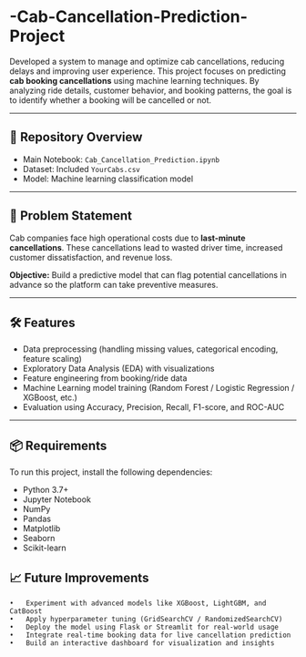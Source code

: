 # -Cab-Cancellation-Prediction-Project
Developed a system to manage and optimize cab cancellations, reducing delays and improving user experience.
This project focuses on predicting **cab booking cancellations** using machine learning techniques. By analyzing ride details, customer behavior, and booking patterns, the goal is to identify whether a booking will be cancelled or not.  

---

## 🔗 Repository Overview  
- Main Notebook: `Cab_Cancellation_Prediction.ipynb`  
- Dataset: Included `YourCabs.csv`
- Model: Machine learning classification model  

---

## 📌 Problem Statement  
Cab companies face high operational costs due to **last-minute cancellations**. These cancellations lead to wasted driver time, increased customer dissatisfaction, and revenue loss.  

**Objective:** Build a predictive model that can flag potential cancellations in advance so the platform can take preventive measures.  

---

## 🛠️ Features  
- Data preprocessing (handling missing values, categorical encoding, feature scaling)  
- Exploratory Data Analysis (EDA) with visualizations  
- Feature engineering from booking/ride data  
- Machine Learning model training (Random Forest / Logistic Regression / XGBoost, etc.)  
- Evaluation using Accuracy, Precision, Recall, F1-score, and ROC-AUC  

---

## 📦 Requirements  
To run this project, install the following dependencies:  

- Python 3.7+  
- Jupyter Notebook  
- NumPy  
- Pandas  
- Matplotlib  
- Seaborn  
- Scikit-learn

## 📈 Future Improvements
	•	Experiment with advanced models like XGBoost, LightGBM, and CatBoost
	•	Apply hyperparameter tuning (GridSearchCV / RandomizedSearchCV)
	•	Deploy the model using Flask or Streamlit for real-world usage
	•	Integrate real-time booking data for live cancellation prediction
	•	Build an interactive dashboard for visualization and insights

